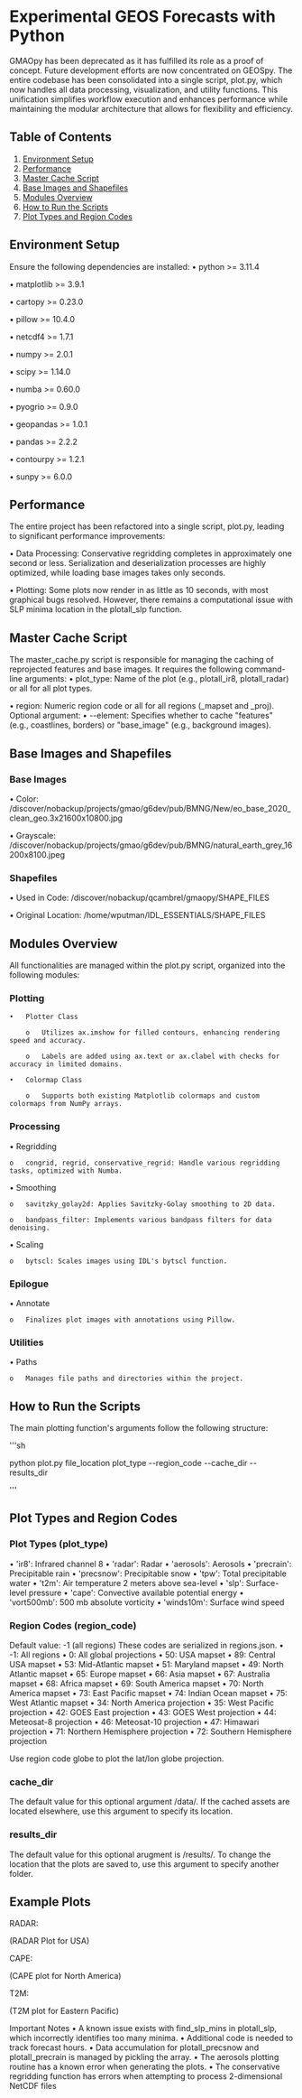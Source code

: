 # Experimental GEOS Forecasts with Python
GMAOpy has been deprecated as it has fulfilled its role as a proof of concept. Future development efforts are now concentrated on GEOSpy. The entire codebase has been consolidated into a single script, plot.py, which now handles all data processing, visualization, and utility functions. This unification simplifies workflow execution and enhances performance while maintaining the modular architecture that allows for flexibility and efficiency.

## Table of Contents
1.	[Environment Setup](#environment-setup)
2.	[Performance](#performance)
3.	[Master Cache Script](#master-cache-script)
4.	[Base Images and Shapefiles](#base-images-and-shapefiles)
5.	[Modules Overview](#modules-overview)
6.	[How to Run the Scripts](#how-to-run-the-scripts)
7.	[Plot Types and Region Codes](#plot-types-and-region-codes)

## Environment Setup


Ensure the following dependencies are installed:
•	python >= 3.11.4

•	matplotlib >= 3.9.1

•	cartopy >= 0.23.0

•	pillow >= 10.4.0

•	netcdf4 >= 1.7.1

•	numpy >= 2.0.1

•	scipy >= 1.14.0

•	numba >= 0.60.0

•	pyogrio >= 0.9.0

•	geopandas >= 1.0.1

•	pandas >= 2.2.2

•	contourpy >= 1.2.1

•	sunpy >= 6.0.0

## Performance
The entire project has been refactored into a single script, plot.py, leading to significant performance improvements:

•	Data Processing: Conservative regridding completes in approximately one second or less. Serialization and deserialization processes are highly optimized, while loading base images takes only seconds.

•	Plotting: Some plots now render in as little as 10 seconds, with most graphical bugs resolved. However, there remains a computational issue with SLP minima location in the plotall_slp function.

## Master Cache Script

The master_cache.py script is responsible for managing the caching of reprojected features and base images. It requires the following command-line arguments:
•	plot_type: Name of the plot (e.g., plotall_ir8, plotall_radar) or all for all plot types.

•	region: Numeric region code or all for all regions (_mapset and _proj).
Optional argument:
•	--element: Specifies whether to cache "features" (e.g., coastlines, borders) or "base_image" (e.g., background images).

## Base Images and Shapefiles

### Base Images

•	Color: /discover/nobackup/projects/gmao/g6dev/pub/BMNG/New/eo_base_2020_clean_geo.3x21600x10800.jpg

•	Grayscale: /discover/nobackup/projects/gmao/g6dev/pub/BMNG/natural_earth_grey_16200x8100.jpeg

### Shapefiles

•	Used in Code: /discover/nobackup/qcambrel/gmaopy/SHAPE_FILES

•	Original Location: /home/wputman/IDL_ESSENTIALS/SHAPE_FILES

## Modules Overview

All functionalities are managed within the plot.py script, organized into the following modules:

### Plotting

    •	Plotter Class
    
        o	Utilizes ax.imshow for filled contours, enhancing rendering speed and accuracy.
        
        o	Labels are added using ax.text or ax.clabel with checks for accuracy in limited domains.
        
    •	Colormap Class
    
        o	Supports both existing Matplotlib colormaps and custom colormaps from NumPy arrays.

### Processing

•	Regridding

    o	congrid, regrid, conservative_regrid: Handle various regridding tasks, optimized with Numba.
    
•	Smoothing

    o	savitzky_golay2d: Applies Savitzky-Golay smoothing to 2D data.
    
    o	bandpass_filter: Implements various bandpass filters for data denoising.
    
•	Scaling

    o	bytscl: Scales images using IDL's bytscl function.

### Epilogue

•	Annotate

    o	Finalizes plot images with annotations using Pillow.

### Utilities

•	Paths

    o	Manages file paths and directories within the project.

## How to Run the Scripts

The main plotting function's arguments follow the following structure:

'''sh

python plot.py file_location plot_type --region_code --cache_dir --results_dir

'''

## Plot Types and Region Codes

### Plot Types (plot_type)
•	'ir8': Infrared channel 8
•	'radar': Radar
•	'aerosols': Aerosols
•	'precrain': Precipitable rain
•	'precsnow': Precipitable snow
•	'tpw': Total precipitable water
•	't2m': Air temperature 2 meters above sea-level
•	'slp': Surface-level pressure
•	'cape': Convective available potential energy
•	'vort500mb': 500 mb absolute vorticity
•	'winds10m': Surface wind speed


### Region Codes (region_code) 
Default value: -1 (all regions)
These codes are serialized in regions.json.
•	-1: All regions
•	0: All global projections
•	50: USA mapset
•	89: Central USA mapset
•	53: Mid-Atlantic mapset
•	51: Maryland mapset
•	49: North Atlantic mapset
•	65: Europe mapset
•	66: Asia mapset
•	67: Australia mapset
•	68: Africa mapset
•	69: South America mapset
•	70: North America mapset
•	73: East Pacific mapset
•	74: Indian Ocean mapset
•	75: West Atlantic mapset
•	34: North America projection
•	35: West Pacific projection
•	42: GOES East projection
•	43: GOES West projection
•	44: Meteosat-8 projection
•	46: Meteosat-10 projection
•	47: Himawari projection
•	71: Northern Hemisphere projection
•	72: Southern Hemisphere projection

Use region code globe to plot the lat/lon globe projection.

### cache_dir
The default value for this optional argument /data/. If the cached assets are located elsewhere, use this argument to specify its location.

### results_dir
The default value for this optional arugment is /results/. To change the location that the plots are saved to, use this argument to specify another folder. 

## Example Plots
RADAR:
 
(RADAR Plot for USA)

CAPE:
 
(CAPE plot for North America)

T2M:
 
(T2M plot for Eastern Pacific)

Important Notes
•	A known issue exists with find_slp_mins in plotall_slp, which incorrectly identifies too many minima.
•	Additional code is needed to track forecast hours.
•	Data accumulation for plotall_precsnow and plotall_precrain is managed by pickling the array.
•	The aerosols plotting routine has a known error when generating the plots. 
•	The conservative regridding function has errors when attempting to process 2-dimensional NetCDF files
